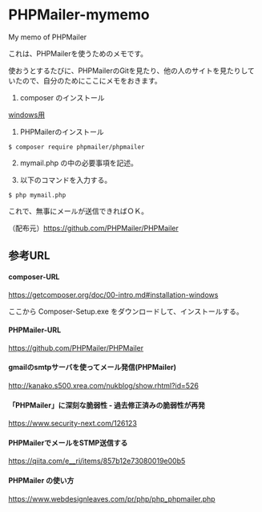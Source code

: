 # PHPMailer-mymemo
My memo of PHPMailer

これは、PHPMailerを使うためのメモです。

使おうとするたびに、PHPMailerのGitを見たり、他の人のサイトを見たりしていたので、自分のためにここにメモをおきます。

1) composer のインストール

[windows用](https://getcomposer.org/doc/00-intro.md#installation-windows)

1) PHPMailerのインストール

```
$ composer require phpmailer/phpmailer
```

2) mymail.php の中の必要事項を記述。

3) 以下のコマンドを入力する。

```
$ php mymail.php
```

これで、無事にメールが送信できればＯＫ。

（配布元）https://github.com/PHPMailer/PHPMailer


## 参考URL

#### composer-URL

https://getcomposer.org/doc/00-intro.md#installation-windows

ここから Composer-Setup.exe をダウンロードして、インストールする。


#### PHPMailer-URL

https://github.com/PHPMailer/PHPMailer


#### gmailのsmtpサーバを使ってメール発信(PHPMailer) 
http://kanako.s500.xrea.com/nukblog/show.rhtml?id=526


#### 「PHPMailer」に深刻な脆弱性 - 過去修正済みの脆弱性が再発
https://www.security-next.com/126123


#### PHPMailerでメールをSTMP送信する
https://qiita.com/e__ri/items/857b12e73080019e00b5


#### PHPMailer の使い方
https://www.webdesignleaves.com/pr/php/php_phpmailer.php

